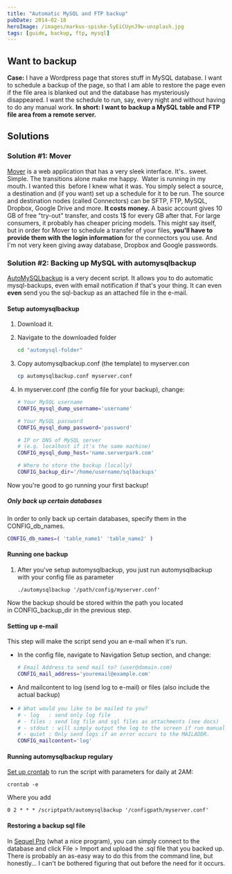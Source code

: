 ```yaml
---
title: "Automatic MySQL and FTP backup"
pubDate: 2014-02-18
heroImage: /images/markus-spiske-5yEiCUynJ9w-unsplash.jpg
tags: [guide, backup, ftp, mysql]
---
```


## Want to backup

**Case:** I have a Wordpress page that stores stuff in MySQL database. I want to schedule a backup of the page, so that I am able to restore the page even if the file area is blanked out and the database has mysteriously disappeared. I want the schedule to run, say, every night and without having to do any manual work. **In short: I want to backup a MySQL table and FTP file area from a remote server.**

## Solutions

### Solution #1: Mover

[Mover](https://mover.io/ "Mover") is a web application that has a very sleek interface. It's.. sweet. Simple. The transitions alone make me happy.  Water is running in my mouth. I wanted this  before I knew what it was. You simply select a source, a destination and (if you want) set up a schedule for it to be run. The source and destination nodes (called Connectors) can be SFTP, FTP, MySQL, Dropbox, Google Drive and more. **It costs money.** A basic account gives 10 GB of free "try-out" transfer, and costs 1$ for every GB after that. For large consumers, it probably has cheaper pricing models. This might say itself, but in order for Mover to schedule a transfer of your files, **you'll have to provide them with the login information** for the connectors you use. And I'm not very keen giving away database, Dropbox and Google passwords.

### **Solution #2: Backing up MySQL with automysqlbackup**

[AutoMySQLbackup](http://sourceforge.net/projects/automysqlbackup/) is a very decent script. It allows you to do automatic mysql-backups, even with email notification if that's your thing. It can even **even** send you the sql-backup as an attached file in the e-mail.

#### Setup automysqlbackup

1.  Download it.
2.  Navigate to the downloaded folder

    ```bash
    cd "automysql-folder"
    ```

3.  Copy automysqlbackup.conf (the template) to myserver.con

    ```bash
    cp automysqlbackup.conf myserver.conf
    ```

4.  In myserver.conf (the config file for your backup), change:

    ```bash
    # Your MySQL username
    CONFIG_mysql_dump_username='username'

    # Your MySQL password
    CONFIG_mysql_dump_password='password'

    # IP or DNS of MySQL server
    # (e.g. localhost if it's the same machine)
    CONFIG_mysql_dump_host='name.serverpark.com'

    # Where to store the backup (locally)
    CONFIG_backup_dir='/home/username/sqlbackups'
    ```

Now you're good to go running your first backup!

##### Only back up certain databases

In order to only back up certain databases, specify them in the CONFIG_db_names.

```bash
CONFIG_db_names=( 'table_name1' 'table_name2' )
```

#### Running one backup

1.  After you've setup automysqlbackup, you just run automysqlbackup with your config file as parameter

    ```
    ./automysqlbackup '/path/config/myserver.conf'
    ```

Now the backup should be stored within the path you located in CONFIG_backup_dir in the previous step.

#### Setting up e-mail

This step will make the script send you an e-mail when it's run.

- In the config file, navigate to Navigation Setup section, and change:

  ```bash
  # Email Address to send mail to? (user@domain.com)
  CONFIG_mail_address='youremail@example.com'
  ```

- And mailcontent to log (send log to e-mail) or files (also include the actual backup)
- ```bash
  # What would you like to be mailed to you?
  # - log   : send only log file
  # - files : send log file and sql files as attachments (see docs)
  # - stdout : will simply output the log to the screen if run manually.
  # - quiet : Only send logs if an error occurs to the MAILADDR.
  CONFIG_mailcontent='log'
  ```

#### Running automysqlbackup regulary

[Set up crontab](http://notes.webutvikling.org/cron-tabs/ "Cron tabs: create and delete") to run the script with parameters for daily at 2AM:

```
crontab -e
```

Where you add

```
0 2 * * * /scriptpath/automysqlbackup '/configpath/myserver.conf'
```

#### Restoring a backup sql file

In [Sequel Pro](http://www.sequelpro.com/) (what a nice program), you can simply connect to the database and click File > Import and upload the .sql file that you backed up. There is probably an as-easy way to do this from the command line, but honestly... I can't be bothered figuring that out before the need for it occurs.
